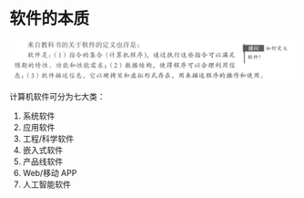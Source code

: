 # 软件的本质
![](img/1-1.png)

计算机软件可分为七大类：
1. 系统软件
2. 应用软件
3. 工程/科学软件
4. 嵌入式软件
5. 产品线软件
6. Web/移动 APP
7. 人工智能软件